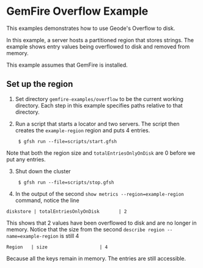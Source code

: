 <!--
  ~ Copyright (c) VMware, Inc. 2023. All rights reserved.
  -->
<!--
Licensed to the Apache Software Foundation (ASF) under one or more
contributor license agreements.  See the NOTICE file distributed with
this work for additional information regarding copyright ownership.
The ASF licenses this file to You under the Apache License, Version 2.0
(the "License"); you may not use this file except in compliance with
the License.  You may obtain a copy of the License at

     http://www.apache.org/licenses/LICENSE-2.0

Unless required by applicable law or agreed to in writing, software
distributed under the License is distributed on an "AS IS" BASIS,
WITHOUT WARRANTIES OR CONDITIONS OF ANY KIND, either express or implied.
See the License for the specific language governing permissions and
limitations under the License.
-->

# GemFire Overflow Example

This examples demonstrates how to use Geode's Overflow to disk.

In this example, a server hosts a partitioned region that stores strings. 
The example shows entry values being overflowed to disk and removed from memory.

This example assumes that GemFire is installed.

## Set up the region
1. Set directory ```gemfire-examples/overflow``` to be the
current working directory.
Each step in this example specifies paths relative to that directory.

2. Run a script that starts a locator and two servers. The script
then creates the ```example-region``` region and puts 4 entries.

        $ gfsh run --file=scripts/start.gfsh
        
Note that both the region size and `totalEntriesOnlyOnDisk` are 0 before we put any entries.

3. Shut down the cluster

        $ gfsh run --file=scripts/stop.gfsh
        
4. In the output of the second `show metrics --region=example-region` command, notice the line
 
`diskstore | totalEntriesOnlyOnDisk       | 2`

This shows that 2 values have been overflowed to disk and are no longer in memory.
Notice that the size from the second `describe region --name=example-region`
is still 4 

`Region   | size                   | 4`

Because all the keys remain in memory.
The entries are still accessible.


